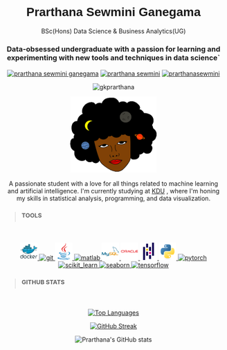 <div align=center>
<h1 style="font-family: 'Arial'">Prarthana Sewmini Ganegama</h1>
<p>BSc(Hons) Data Science & Business Analytics(UG)</p>


<h3 align="center">Data-obsessed undergraduate with a passion for learning and experimenting with new tools and techniques in data science`</h3>
<p align="center">
<a href="https://linkedin.com/in/prarthana sewmini ganegama" target="blank"><img align="center" src="https://raw.githubusercontent.com/rahuldkjain/github-profile-readme-generator/master/src/images/icons/Social/linked-in-alt.svg" alt="prarthana sewmini ganegama" height="30" width="40" /></a>
<a href="https://fb.com/prarthana sewmini" target="blank"><img align="center" src="https://raw.githubusercontent.com/rahuldkjain/github-profile-readme-generator/master/src/images/icons/Social/facebook.svg" alt="prarthana sewmini" height="30" width="40" /></a>
<a href="https://www.kaggle.com/gkprarthanasewmini" target="blank"><img align="center" src="https://www.kaggle.com/static/images/site-logo.svg" alt="prarthanasewmini" height="30" width="40" /></a>
</p>

<p align="center"> <img src="https://komarev.com/ghpvc/?username=gkprarthana&label=Profile%20views&color=0e75b6&style=flat" alt="gkprarthana" /> </p>

<img src="https://github.com/GKPrarthana/GKPrarthana/blob/main/girlcodeGIF.gif?raw=true" width="200" height="175"/>

<p> A passionate student with a love for all things related to machine learning and artificial intelligence. 
 I'm currently studying at <a href="https://www.kdu.ac.lk/">KDU</a> , where I'm honing my skills in statistical analysis, programming, and data visualization.
 </p>
 


<div align=left>

> ### <sup> TOOLS </sup>
<br/>

<p align="center"><a href="https://www.docker.com/" target="_blank" rel="noreferrer"> <img src="https://raw.githubusercontent.com/devicons/devicon/master/icons/docker/docker-original-wordmark.svg" alt="docker" width="40" height="40"/> </a> <a href="https://git-scm.com/" target="_blank" rel="noreferrer"> <img src="https://www.vectorlogo.zone/logos/git-scm/git-scm-icon.svg" alt="git" width="40" height="40"/> </a> </a> <a href="https://www.java.com" target="_blank" rel="noreferrer"> <img src="https://raw.githubusercontent.com/devicons/devicon/master/icons/java/java-original.svg" alt="java" width="40" height="40"/> </a> <a href="https://www.mathworks.com/" target="_blank" rel="noreferrer"> <img src="https://upload.wikimedia.org/wikipedia/commons/2/21/Matlab_Logo.png" alt="matlab" width="40" height="40"/> </a> <a href="https://www.mysql.com/" target="_blank" rel="noreferrer"> <img src="https://raw.githubusercontent.com/devicons/devicon/master/icons/mysql/mysql-original-wordmark.svg" alt="mysql" width="40" height="40"/> </a> <a href="https://www.oracle.com/" target="_blank" rel="noreferrer"> <img src="https://raw.githubusercontent.com/devicons/devicon/master/icons/oracle/oracle-original.svg" alt="oracle" width="40" height="40"/> </a> <a href="https://pandas.pydata.org/" target="_blank" rel="noreferrer"> <img src="https://raw.githubusercontent.com/devicons/devicon/2ae2a900d2f041da66e950e4d48052658d850630/icons/pandas/pandas-original.svg" alt="pandas" width="40" height="40"/> </a> <a href="https://www.python.org" target="_blank" rel="noreferrer"> <img src="https://raw.githubusercontent.com/devicons/devicon/master/icons/python/python-original.svg" alt="python" width="40" height="40"/> </a> <a href="https://pytorch.org/" target="_blank" rel="noreferrer"> <img src="https://www.vectorlogo.zone/logos/pytorch/pytorch-icon.svg" alt="pytorch" width="40" height="40"/> </a> <a href="https://scikit-learn.org/" target="_blank" rel="noreferrer"> <img src="https://upload.wikimedia.org/wikipedia/commons/0/05/Scikit_learn_logo_small.svg" alt="scikit_learn" width="40" height="40"/> </a> <a href="https://seaborn.pydata.org/" target="_blank" rel="noreferrer"> <img src="https://seaborn.pydata.org/_images/logo-mark-lightbg.svg" alt="seaborn" width="40" height="40"/> </a> <a href="https://www.tensorflow.org" target="_blank" rel="noreferrer"> <img src="https://www.vectorlogo.zone/logos/tensorflow/tensorflow-icon.svg" alt="tensorflow" width="40" height="40"/> </a> </p>
</div>

<div align=left>

> ### <sup> GITHUB STATS </sup>
<br/>
</div>

[![Top Languages](https://github-readme-stats.vercel.app/api/top-langs/?username=gkprarthana&layout=compact&theme=transparent)](https://github.com/gkpsewmini/github-readme-stats)

[![GitHub Streak](https://streak-stats.demolab.com/?user=gkprarthana&theme=transparent)](https://git.io/streak-stats)

![Prarthana's GitHub stats](https://github-readme-stats.vercel.app/api?username=GKPrarthana&show_icons=true&bg_color=00000000)

</div>


